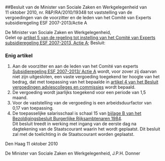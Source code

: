 <meta http-equiv='Content-Type' content='text/html; charset=utf-8' />

##Besluit van de Minister van Sociale Zaken en Werkgelegenheid van 11 oktober 2010, nr. R&P/RA/2010/19348 tot vaststelling van de vergoedingen van de voorzitter en de leden van het Comité van Experts subsidieregeling ESF 2007-2013/Actie A

De Minister van Sociale Zaken en Werkgelegenheid,  
Gelet op [artikel 5 van de regeling tot instelling van het Comité van Experts subsidieregeling ESF 2007-2013, Actie A](../../../../../../../../../../../../ministeriele-regeling/instellingsbesluit/comité/van/experts/subsidieregeling/esf/2007-2013actie/etc/BWBR0026712/README.md);
Besluit:    

### Enig artikel  

1.  Aan de voorzitter en aan de leden van het Comité van experts [Subsidieregeling ESF 2007-2013/ Actie A](../../../../../../../../../../../../ministeriele-regeling/subsidieregeling/esf/2007–2013/(herzien)/BWBR0026313/README.md) wordt, voor zover zij daarvan niet zijn uitgesloten, een vaste vergoeding toegekend ter hoogte van het bedrag, dat met toepassing van het bepaalde in [artikel 4 van het Besluit vergoedingen adviescolleges en commissies](../../../../../../../../../../../../AMvB/besluit/vergoedingen/adviescolleges/en/commissies/BWBR0025279/README.md) wordt bepaald.   
2.  De vergoeding wordt jaarlijks toegekend voor een periode van 1,5 maand.   
3.  Voor de vaststelling van de vergoeding is een arbeidsduurfactor van 0,17 van toepassing.   
4.  De toepasselijke salarisschaal is schaal 15 van [bijlage B van het Bezoldigingsbesluit Burgerlijke Rijksambtenaren 1984](../../../../../../../../../../../../AMvB/bezoldigingsbesluit/burgerlijke/rijksambtenaren/1984/BWBR0003630/README.md).  
Dit besluit treedt in werking met ingang van de eerste dag na dagtekening van de Staatscourant waarin het wordt geplaatst. Dit besluit zal met de toelichting in de Staatscourant worden geplaatst.   

Den Haag 
11 oktober 2010   

De 
Minister van Sociale Zaken en Werkgelegenheid, 
J.P.H. Donner     
